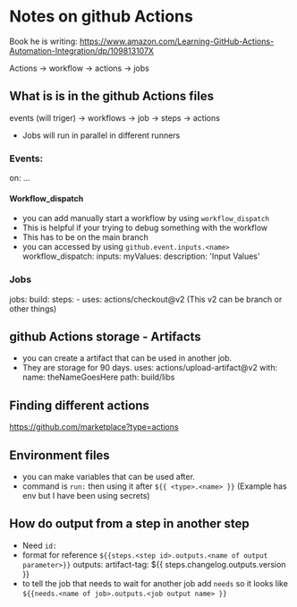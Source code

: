 # Notes on github Actions
Book he is writing: https://www.amazon.com/Learning-GitHub-Actions-Automation-Integration/dp/109813107X

Actions -> workflow -> actions -> jobs

## What is is in the github Actions files
events (will triger) -> workflows -> job -> steps -> actions

* Jobs will run in parallel in different runners

### Events:
on: ...
#### Workflow_dispatch
* you can add manually start a workflow by using `workflow_dispatch`
* This is helpful if your trying to debug something with the workflow
* This has to be on the main branch
* you can accessed by using `github.event.inputs.<name>`
workflow_dispatch:
    inputs:
        myValues:
            description: 'Input Values'

### Jobs
jobs:
    build:
        steps:
        - uses: actions/checkout@v2 (This v2 can be branch or other things)

## github Actions storage - Artifacts
* you can create a artifact that can be used in another job.
* They are storage for 90 days.
uses: actions/upload-artifact@v2
with:
    name: theNameGoesHere
    path: build/libs

## Finding different actions
https://github.com/marketplace?type=actions

## Environment files
* you can make variables that can be used after.
* command is `run:` then using it after `${{ <type>.<name> }}` (Example has env but I have been using secrets)

## How do output from a step in another step
* Need `id:`
* format for reference `${{steps.<step id>.outputs.<name of output parameter>}}`
outputs:
    artifact-tag: ${{ steps.changelog.outputs.version }}
* to tell the job that needs to wait for another job add `needs` so it looks like 
    `${{needs.<name of job>.outputs.<job output name> }}`